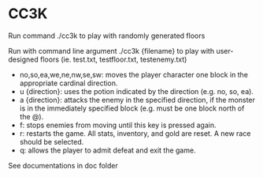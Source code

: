 # CC3K

Run command ./cc3k to play with randomly generated floors

Run with command line argument ./cc3k {filename} to play with user-designed floors (ie. test.txt, testfloor.txt, testenemy.txt)

* no,so,ea,we,ne,nw,se,sw: moves the player character one block in the appropriate cardinal direction.
* u {direction}: uses the potion indicated by the direction (e.g. no, so, ea).
* a {direction}: attacks the enemy in the specified direction, if the monster is in the immediately specified block (e.g. must be one block north of the @).
* f: stops enemies from moving until this key is pressed again.
* r: restarts the game. All stats, inventory, and gold are reset. A new race should be selected.
* q: allows the player to admit defeat and exit the game.
  
See documentations in doc folder
